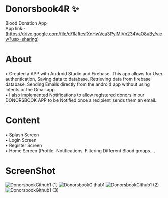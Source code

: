 # Donorsbook4R ✨
Blood Donation App\
App link:- (https://drive.google.com/file/d/1lJftesfXnHwVca3PylMiVn234VaO8uBy/view?usp=sharing)
# About 
• Created a APP with Android Studio and Firebase. This app allows for User
 authentication, Saving data to database, Retrieving data from firebase database, Sending Emails
 directly from the android app without using intents or the Gmail app.\
• I also implemented Notifications to allow registered donors in our DONORSBOOK APP to be Notified
  once a recipient sends them an email.
  

  
 # Content 
• Splash Screen\
• Login Screen\
• Register Screen\
• Home Screen (Profile, Notifications, Filtering Different Blood groups....



# ScreenShot 
![DonorsbookGithub1 (1)](https://user-images.githubusercontent.com/91657594/210101908-a776f17d-f1c2-4438-a9c0-8fc13ec59eed.jpg)
![DonorsbookGithub1](https://user-images.githubusercontent.com/91657594/210101933-d2b93851-b377-4130-80ce-163e20758ae5.jpg)
![DonorsbookGithub1 (2)](https://user-images.githubusercontent.com/91657594/210101943-c22a40f2-177d-4894-80ab-8bd2daae810a.jpg)
![DonorsbookGithub1 (3)](https://user-images.githubusercontent.com/91657594/210101968-06658a5f-35bf-433e-817e-379347b12ce5.jpg)

